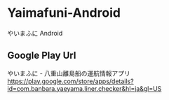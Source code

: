 # Yaimafuni-Android
やいまふに Android

## Google Play Url
やいまふに - 八重山離島船の運航情報アプリ
https://play.google.com/store/apps/details?id=com.banbara.yaeyama.liner.checker&hl=ja&gl=US
